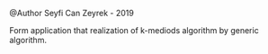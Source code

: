 @Author Seyfi Can Zeyrek - 2019

Form application that realization of k-mediods algorithm by generic algorithm. 
